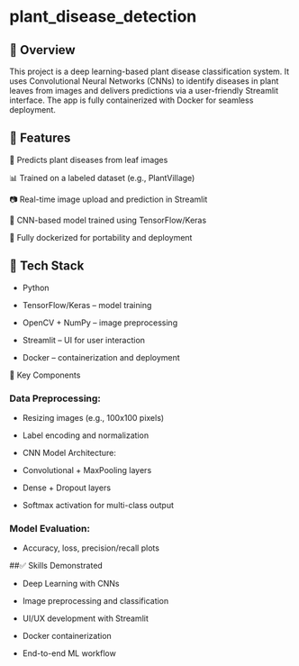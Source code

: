 # plant_disease_detection

## 🧠 Overview
This project is a deep learning-based plant disease classification system. It uses Convolutional Neural Networks (CNNs) to identify diseases in plant leaves from images and delivers predictions via a user-friendly Streamlit interface. The app is fully containerized with Docker for seamless deployment.

## 🌱 Features
🌿 Predicts plant diseases from leaf images

📊 Trained on a labeled dataset (e.g., PlantVillage)

📷 Real-time image upload and prediction in Streamlit

🧠 CNN-based model trained using TensorFlow/Keras

🐳 Fully dockerized for portability and deployment

## 🧰 Tech Stack
- Python

- TensorFlow/Keras – model training

- OpenCV + NumPy – image preprocessing

- Streamlit – UI for user interaction

- Docker – containerization and deployment

🧩 Key Components
###  Data Preprocessing:

- Resizing images (e.g., 100x100 pixels)

- Label encoding and normalization

- CNN Model Architecture:

- Convolutional + MaxPooling layers

- Dense + Dropout layers

- Softmax activation for multi-class output

### Model Evaluation:

- Accuracy, loss, precision/recall plots

##✅ Skills Demonstrated
- Deep Learning with CNNs

- Image preprocessing and classification

- UI/UX development with Streamlit

- Docker containerization

- End-to-end ML workflow
